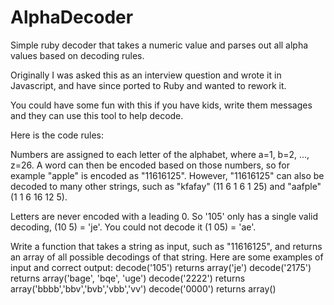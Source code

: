 AlphaDecoder
============

Simple ruby decoder that takes a numeric value and parses out all alpha values based on decoding rules.

Originally I was asked this as an interview question and wrote it in Javascript, and have since ported to Ruby and wanted to rework it.

You could have some fun with this if you have kids, write them messages and they can use this tool to help decode.

Here is the code rules:

Numbers are assigned to each letter of the alphabet, where a=1, b=2, ..., z=26. A word can then be encoded based on those numbers, so for example "apple" is encoded as "11616125". However, "11616125" can also be decoded to many other strings, such as "kfafay" (11 6 1 6 1 25) and "aafple" (1 1 6 16 12 5).

Letters are never encoded with a leading 0. So '105' only has a single valid decoding, (10 5) = 'je'. You could not decode it (1 05) = 'ae'.

Write a function that takes a string as input, such as "11616125", and returns an array of all possible decodings of that string. Here are some examples of input and correct output:
decode('105') returns array('je')
decode('2175') returns array('bage', 'bqe', 'uge')
decode('2222') returns array('bbbb','bbv','bvb','vbb','vv')
decode('0000') returns array()
